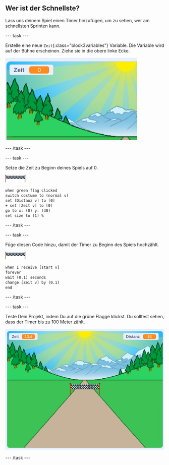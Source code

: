 ## Wer ist der Schnellste?

Lass uns deinem Spiel einen Timer hinzufügen, um zu sehen, wer am schnellsten Sprinten kann.

--- task ---

Erstelle eine neue `Zeit`{:class="block3variables"} Variable. Die Variable wird auf der Bühne erscheinen. Ziehe sie in die obere linke Ecke.

![Zeitvariable in der Mitte der Bühne](images/sprint-timer-create.png)

--- /task ---

--- task ---

Setze die Zeit zu Beginn deines Spiels auf 0.

![Ziellinienfigur](images/finish-line-sprite.png)

```blocks3
when green flag clicked
switch costume to (normal v)
set [Distanz v] to [0]
+ set [Zeit v] to [0]
go to x: (0) y: (30)
set size to (1) %
```

--- /task ---

--- task ---

Füge diesen Code hinzu, damit der Timer zu Beginn des Spiels hochzählt.

![Ziellinienfigur](images/finish-line-sprite.png)

```blocks3
when I receive [start v]
forever
wait (0.1) seconds
change [Zeit v] by (0.1)
end
```

--- /task ---

--- task ---

Teste Dein Projekt, indem Du auf die grüne Flagge klickst. Du solltest sehen, dass der Timer bis zu 100 Meter zählt.

![Zeit- und Distanzvariablen auf der Bühne](images/sprint-timer-test.png)

--- /task ---

